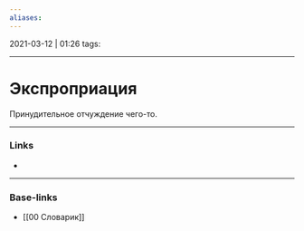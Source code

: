 ```yaml
---
aliases:
---
```

2021-03-12 | 01:26
tags: 
___

# Экспроприация
Принудительное отчуждение чего-то.

___
### Links
- 

___
### Base-links
- [[00 Словарик]]

